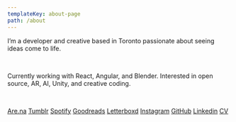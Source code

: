```yaml
---
templateKey: about-page
path: /about
---
```

I’m a developer and creative based in Toronto passionate about seeing ideas come to life.

<br/>

Currently working with React, Angular, and Blender. Interested in open source, AR, AI, Unity, and creative coding.

<br/>

[Are.na](Http://are.na/tiffany-bouchard)
[Tumblr](http://cakebagel.tumblr.com) [Spotify](https://open.spotify.com/playlist/0JGO3dNg40nYXNtM4BTq9C?si=04d7c6b7224145f9)
[Goodreads](https://goodreads.com/user/show/135943497-tiffany-bouchard) [Letterboxd](https://letterboxd.com/tiffbouchard)[](HTTPS://letterboxd.com/tiffbouchard)
[Instagram](Http://Instagram.com/tiffbouchard)
[GitHub](HTTPS://github.com/tiffbouchard)
[Linkedin](HTTPS://linkedin.com/in/tiffanybouchard)[](HTTPS://linkedin.com/in/tiffanybouchard)
[CV](https://indd.adobe.com/view/2ac36af3-2482-4c04-b99a-5622bebffd5a)